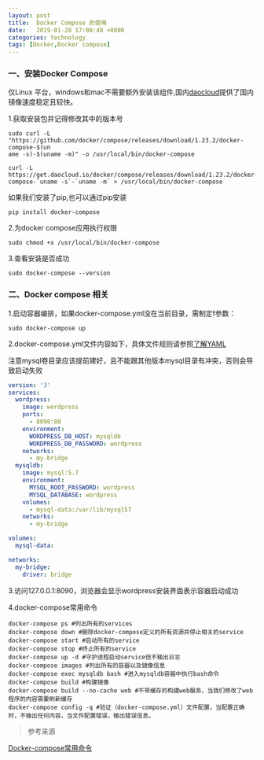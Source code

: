 ```yaml
---
layout: post
title:  Docker Compose 的使用
date:   2019-01-28 17:08:48 +0800
categories: technology
tags: [Docker,Docker compose]
---
```

### 一、安装Docker Compose

仅Linux 平台，windows和mac不需要额外安装该组件,国内[daocloud][daocloud-link]提供了国内镜像速度稳定且较快。

1.获取安装包并记得修改其中的版本号

```shell
sudo curl -L "https://github.com/docker/compose/releases/download/1.23.2/docker-compose-$(un
ame -s)-$(uname -m)" -o /usr/local/bin/docker-compose
```
``` shell
curl -L https://get.daocloud.io/docker/compose/releases/download/1.23.2/docker-compose-`uname -s`-`uname -m` > /usr/local/bin/docker-compose
```
如果我们安装了pip,也可以通过pip安装
``` shell
pip install docker-compose
```
2.为docker compose应用执行权限
 ``` shell
 sudo chmod +x /usr/local/bin/docker-compose
 ``` 
3.查看安装是否成功
``` shell
sudo docker-compose --version
```
### 二、Docker compose 相关
1.启动容器编排，如果docker-compose.yml没在当前目录，需制定f参数：
```shell
sudo docker-compose up
```
2.docker-compose.yml文件内容如下，具体文件规则请参照[了解YAML][yaml-link]

注意mysql卷目录应该提前建好，且不能跟其他版本mysql目录有冲突，否则会导致启动失败
``` docker-compose.yml
version: '3'
services:
  wordpress:
    image: wordpress
    ports:
      - 8090:80
    environment:
      WORDPRESS_DB_HOST: mysqldb
      WORDPRESS_DB_PASSWORD: wordpress
    networks:
      - my-bridge
  mysqldb:
    image: mysql:5.7
    environment:
      MYSQL_ROOT_PASSWORD: wordpress
      MYSQL_DATABASE: wordpress
    volumes:
      - mysql-data:/var/lib/mysql57
    networks:
      - my-bridge

volumes:
  mysql-data:

networks:
  my-bridge:
    driver: bridge

```
3.访问127.0.0.1:8090，浏览器会显示wordpress安装界面表示容器启动成功

4.docker-compose常用命令
``` shell
docker-compose ps #列出所有的services
docker-compose down #删除docker-compose定义的所有资源并停止相关的service
docker-compose start #启动所有的service
docker-compose stop #终止所有的service
docker-compose up -d #守护进程启动service但不输出日志
docker-compose images #列出所有的容器以及镜像信息
docker-compose exec mysqldb bash #进入mysqldb容器中执行bash命令
docker-compose build #构建镜像
docker-compose build --no-cache web #不带缓存的构建web服务，当我们修改了web程序的内容需要刷新缓存
docker-compose config -q #验证（docker-compose.yml）文件配置，当配置正确时，不输出任何内容，当文件配置错误，输出错误信息。
```
>参考来源

[Docker-compose常用命令](https://www.cnblogs.com/moxiaoan/p/9299404.html)

[daocloud-link]:https://get.daocloud.io/
[yaml-link]:http://docs.saltstack.cn/topics/yaml/index.html